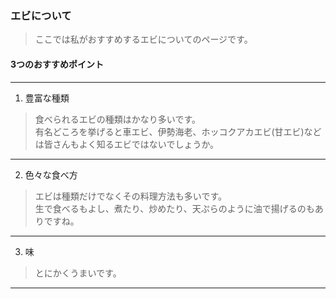 ### エビについて

> ここでは私がおすすめするエビについてのページです。

#### 3つのおすすめポイント
---
1. 豊富な種類

> 食べられるエビの種類はかなり多いです。  
有名どころを挙げると車エビ、伊勢海老、ホッコクアカエビ(甘エビ)などは皆さんもよく知るエビではないでしょうか。
---
2. 色々な食べ方
> エビは種類だけでなくその料理方法も多いです。  
生で食べるもよし、煮たり、炒めたり、天ぷらのように油で揚げるのもありですね。
---
3. 味
> とにかくうまいです。
---
